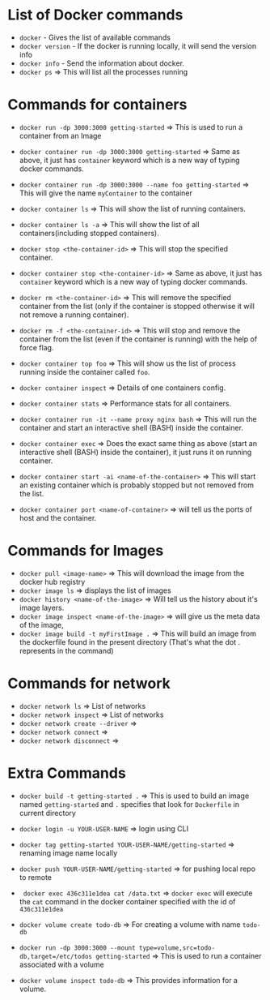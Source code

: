 # List of Docker commands

- `docker` - Gives the list of available commands
- `docker version` - If the docker is running locally, it will send the version info
- `docker info` - Send the information about docker.
- `docker ps` => This will list all the processes running

# Commands for containers

- `docker run -dp 3000:3000 getting-started` => This is used to run a container from an Image
- `docker container run -dp 3000:3000 getting-started` => Same as above, it just has `container` keyword which is a new way of typing docker commands.
- `docker container run -dp 3000:3000 --name foo getting-started` => This will give the name `myContainer` to the container

- `docker container ls` => This will show the list of running containers.
- `docker container ls -a` => This will show the list of all containers(including stopped containers).
- `docker stop <the-container-id>` => This will stop the specified container.
- `docker container stop <the-container-id>` => Same as above, it just has `container` keyword which is a new way of typing docker commands.
- `docker rm <the-container-id>` => This will remove the specified container from the list (only if the container is stopped otherwise it will not remove a running container).
- `docker rm -f <the-container-id>` => This will stop and remove the container from the list (even if the container is running) with the help of force flag.
- `docker container top foo` => This will show us the list of process running inside the container called `foo`.
- `docker container inspect` => Details of one containers config.
- `docker container stats` => Performance stats for all containers.
- `docker container run -it --name proxy nginx bash` => This will run the container and start an interactive shell (BASH) inside the container.
- `docker container exec` => Does the exact same thing as above (start an interactive shell (BASH) inside the container), it just runs it on running container.
- `docker container start -ai <name-of-the-container>` => This will start an existing container which is probably stopped but not removed from the list.
- `docker container port <name-of-container>` => will tell us the ports of host and the container.

# Commands for Images

- `docker pull <image-name>` => This will download the image from the docker hub registry
- `docker image ls` => displays the list of images
- `docker history <name-of-the-image>` => Will tell us the history about it's image layers.
- `docker image inspect <name-of-the-image>` => will give us the meta data of the image,
- `docker image build -t myFirstImage .` => This will build an image from the dockerfile found in the present directory (That's what the dot . represents in the command)

# Commands for network

- `docker network ls` => List of networks
- `docker network inspect` => List of networks
- `docker network create --driver` =>
- `docker network connect` => 
- `docker network disconnect` => 

# Extra Commands

- `docker build -t getting-started .` => This is used to build an image named `getting-started` and `.` specifies that look for `Dockerfile` in current directory

- `docker login -u YOUR-USER-NAME` => login using CLI
- `docker tag getting-started YOUR-USER-NAME/getting-started` => renaming image name locally
- `docker push YOUR-USER-NAME/getting-started` => for pushing local repo to remote
- ` docker exec 436c311e1dea cat /data.txt` => `docker exec` will execute the `cat` command in the docker container specified with the id of `436c311e1dea`
- `docker volume create todo-db` => For creating a volume with name `todo-db`
- `docker run -dp 3000:3000 --mount type=volume,src=todo-db,target=/etc/todos getting-started` => This is used to run a container associated with a volume
- `docker volume inspect todo-db` => This provides information for a volume.
